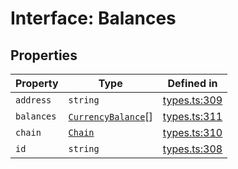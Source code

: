 # Interface: Balances

## Properties

| Property | Type | Defined in |
| ------ | ------ | ------ |
| `address` | `string` | [types.ts:309](https://github.com/monerium/js-monorepo/blob/main/packages/sdk/src/types.ts#L309) |
| `balances` | [`CurrencyBalance`](/docs/packages/sdk/interfaces/CurrencyBalance.md)[] | [types.ts:311](https://github.com/monerium/js-monorepo/blob/main/packages/sdk/src/types.ts#L311) |
| `chain` | [`Chain`](/docs/packages/sdk/type-aliases/Chain.md) | [types.ts:310](https://github.com/monerium/js-monorepo/blob/main/packages/sdk/src/types.ts#L310) |
| `id` | `string` | [types.ts:308](https://github.com/monerium/js-monorepo/blob/main/packages/sdk/src/types.ts#L308) |
